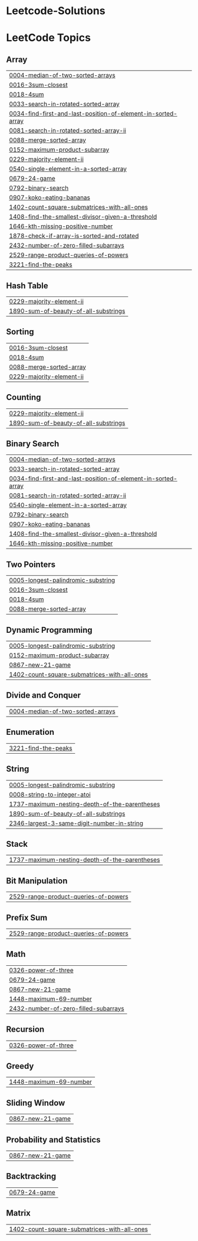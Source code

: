 # Leetcode-Solutions
<!---LeetCode Topics Start-->
# LeetCode Topics
## Array
|  |
| ------- |
| [0004-median-of-two-sorted-arrays](https://github.com/vikram-rakate/Leetcode-Solutions/tree/master/0004-median-of-two-sorted-arrays) |
| [0016-3sum-closest](https://github.com/vikram-rakate/Leetcode-Solutions/tree/master/0016-3sum-closest) |
| [0018-4sum](https://github.com/vikram-rakate/Leetcode-Solutions/tree/master/0018-4sum) |
| [0033-search-in-rotated-sorted-array](https://github.com/vikram-rakate/Leetcode-Solutions/tree/master/0033-search-in-rotated-sorted-array) |
| [0034-find-first-and-last-position-of-element-in-sorted-array](https://github.com/vikram-rakate/Leetcode-Solutions/tree/master/0034-find-first-and-last-position-of-element-in-sorted-array) |
| [0081-search-in-rotated-sorted-array-ii](https://github.com/vikram-rakate/Leetcode-Solutions/tree/master/0081-search-in-rotated-sorted-array-ii) |
| [0088-merge-sorted-array](https://github.com/vikram-rakate/Leetcode-Solutions/tree/master/0088-merge-sorted-array) |
| [0152-maximum-product-subarray](https://github.com/vikram-rakate/Leetcode-Solutions/tree/master/0152-maximum-product-subarray) |
| [0229-majority-element-ii](https://github.com/vikram-rakate/Leetcode-Solutions/tree/master/0229-majority-element-ii) |
| [0540-single-element-in-a-sorted-array](https://github.com/vikram-rakate/Leetcode-Solutions/tree/master/0540-single-element-in-a-sorted-array) |
| [0679-24-game](https://github.com/vikram-rakate/Leetcode-Solutions/tree/master/0679-24-game) |
| [0792-binary-search](https://github.com/vikram-rakate/Leetcode-Solutions/tree/master/0792-binary-search) |
| [0907-koko-eating-bananas](https://github.com/vikram-rakate/Leetcode-Solutions/tree/master/0907-koko-eating-bananas) |
| [1402-count-square-submatrices-with-all-ones](https://github.com/vikram-rakate/Leetcode-Solutions/tree/master/1402-count-square-submatrices-with-all-ones) |
| [1408-find-the-smallest-divisor-given-a-threshold](https://github.com/vikram-rakate/Leetcode-Solutions/tree/master/1408-find-the-smallest-divisor-given-a-threshold) |
| [1646-kth-missing-positive-number](https://github.com/vikram-rakate/Leetcode-Solutions/tree/master/1646-kth-missing-positive-number) |
| [1878-check-if-array-is-sorted-and-rotated](https://github.com/vikram-rakate/Leetcode-Solutions/tree/master/1878-check-if-array-is-sorted-and-rotated) |
| [2432-number-of-zero-filled-subarrays](https://github.com/vikram-rakate/Leetcode-Solutions/tree/master/2432-number-of-zero-filled-subarrays) |
| [2529-range-product-queries-of-powers](https://github.com/vikram-rakate/Leetcode-Solutions/tree/master/2529-range-product-queries-of-powers) |
| [3221-find-the-peaks](https://github.com/vikram-rakate/Leetcode-Solutions/tree/master/3221-find-the-peaks) |
## Hash Table
|  |
| ------- |
| [0229-majority-element-ii](https://github.com/vikram-rakate/Leetcode-Solutions/tree/master/0229-majority-element-ii) |
| [1890-sum-of-beauty-of-all-substrings](https://github.com/vikram-rakate/Leetcode-Solutions/tree/master/1890-sum-of-beauty-of-all-substrings) |
## Sorting
|  |
| ------- |
| [0016-3sum-closest](https://github.com/vikram-rakate/Leetcode-Solutions/tree/master/0016-3sum-closest) |
| [0018-4sum](https://github.com/vikram-rakate/Leetcode-Solutions/tree/master/0018-4sum) |
| [0088-merge-sorted-array](https://github.com/vikram-rakate/Leetcode-Solutions/tree/master/0088-merge-sorted-array) |
| [0229-majority-element-ii](https://github.com/vikram-rakate/Leetcode-Solutions/tree/master/0229-majority-element-ii) |
## Counting
|  |
| ------- |
| [0229-majority-element-ii](https://github.com/vikram-rakate/Leetcode-Solutions/tree/master/0229-majority-element-ii) |
| [1890-sum-of-beauty-of-all-substrings](https://github.com/vikram-rakate/Leetcode-Solutions/tree/master/1890-sum-of-beauty-of-all-substrings) |
## Binary Search
|  |
| ------- |
| [0004-median-of-two-sorted-arrays](https://github.com/vikram-rakate/Leetcode-Solutions/tree/master/0004-median-of-two-sorted-arrays) |
| [0033-search-in-rotated-sorted-array](https://github.com/vikram-rakate/Leetcode-Solutions/tree/master/0033-search-in-rotated-sorted-array) |
| [0034-find-first-and-last-position-of-element-in-sorted-array](https://github.com/vikram-rakate/Leetcode-Solutions/tree/master/0034-find-first-and-last-position-of-element-in-sorted-array) |
| [0081-search-in-rotated-sorted-array-ii](https://github.com/vikram-rakate/Leetcode-Solutions/tree/master/0081-search-in-rotated-sorted-array-ii) |
| [0540-single-element-in-a-sorted-array](https://github.com/vikram-rakate/Leetcode-Solutions/tree/master/0540-single-element-in-a-sorted-array) |
| [0792-binary-search](https://github.com/vikram-rakate/Leetcode-Solutions/tree/master/0792-binary-search) |
| [0907-koko-eating-bananas](https://github.com/vikram-rakate/Leetcode-Solutions/tree/master/0907-koko-eating-bananas) |
| [1408-find-the-smallest-divisor-given-a-threshold](https://github.com/vikram-rakate/Leetcode-Solutions/tree/master/1408-find-the-smallest-divisor-given-a-threshold) |
| [1646-kth-missing-positive-number](https://github.com/vikram-rakate/Leetcode-Solutions/tree/master/1646-kth-missing-positive-number) |
## Two Pointers
|  |
| ------- |
| [0005-longest-palindromic-substring](https://github.com/vikram-rakate/Leetcode-Solutions/tree/master/0005-longest-palindromic-substring) |
| [0016-3sum-closest](https://github.com/vikram-rakate/Leetcode-Solutions/tree/master/0016-3sum-closest) |
| [0018-4sum](https://github.com/vikram-rakate/Leetcode-Solutions/tree/master/0018-4sum) |
| [0088-merge-sorted-array](https://github.com/vikram-rakate/Leetcode-Solutions/tree/master/0088-merge-sorted-array) |
## Dynamic Programming
|  |
| ------- |
| [0005-longest-palindromic-substring](https://github.com/vikram-rakate/Leetcode-Solutions/tree/master/0005-longest-palindromic-substring) |
| [0152-maximum-product-subarray](https://github.com/vikram-rakate/Leetcode-Solutions/tree/master/0152-maximum-product-subarray) |
| [0867-new-21-game](https://github.com/vikram-rakate/Leetcode-Solutions/tree/master/0867-new-21-game) |
| [1402-count-square-submatrices-with-all-ones](https://github.com/vikram-rakate/Leetcode-Solutions/tree/master/1402-count-square-submatrices-with-all-ones) |
## Divide and Conquer
|  |
| ------- |
| [0004-median-of-two-sorted-arrays](https://github.com/vikram-rakate/Leetcode-Solutions/tree/master/0004-median-of-two-sorted-arrays) |
## Enumeration
|  |
| ------- |
| [3221-find-the-peaks](https://github.com/vikram-rakate/Leetcode-Solutions/tree/master/3221-find-the-peaks) |
## String
|  |
| ------- |
| [0005-longest-palindromic-substring](https://github.com/vikram-rakate/Leetcode-Solutions/tree/master/0005-longest-palindromic-substring) |
| [0008-string-to-integer-atoi](https://github.com/vikram-rakate/Leetcode-Solutions/tree/master/0008-string-to-integer-atoi) |
| [1737-maximum-nesting-depth-of-the-parentheses](https://github.com/vikram-rakate/Leetcode-Solutions/tree/master/1737-maximum-nesting-depth-of-the-parentheses) |
| [1890-sum-of-beauty-of-all-substrings](https://github.com/vikram-rakate/Leetcode-Solutions/tree/master/1890-sum-of-beauty-of-all-substrings) |
| [2346-largest-3-same-digit-number-in-string](https://github.com/vikram-rakate/Leetcode-Solutions/tree/master/2346-largest-3-same-digit-number-in-string) |
## Stack
|  |
| ------- |
| [1737-maximum-nesting-depth-of-the-parentheses](https://github.com/vikram-rakate/Leetcode-Solutions/tree/master/1737-maximum-nesting-depth-of-the-parentheses) |
## Bit Manipulation
|  |
| ------- |
| [2529-range-product-queries-of-powers](https://github.com/vikram-rakate/Leetcode-Solutions/tree/master/2529-range-product-queries-of-powers) |
## Prefix Sum
|  |
| ------- |
| [2529-range-product-queries-of-powers](https://github.com/vikram-rakate/Leetcode-Solutions/tree/master/2529-range-product-queries-of-powers) |
## Math
|  |
| ------- |
| [0326-power-of-three](https://github.com/vikram-rakate/Leetcode-Solutions/tree/master/0326-power-of-three) |
| [0679-24-game](https://github.com/vikram-rakate/Leetcode-Solutions/tree/master/0679-24-game) |
| [0867-new-21-game](https://github.com/vikram-rakate/Leetcode-Solutions/tree/master/0867-new-21-game) |
| [1448-maximum-69-number](https://github.com/vikram-rakate/Leetcode-Solutions/tree/master/1448-maximum-69-number) |
| [2432-number-of-zero-filled-subarrays](https://github.com/vikram-rakate/Leetcode-Solutions/tree/master/2432-number-of-zero-filled-subarrays) |
## Recursion
|  |
| ------- |
| [0326-power-of-three](https://github.com/vikram-rakate/Leetcode-Solutions/tree/master/0326-power-of-three) |
## Greedy
|  |
| ------- |
| [1448-maximum-69-number](https://github.com/vikram-rakate/Leetcode-Solutions/tree/master/1448-maximum-69-number) |
## Sliding Window
|  |
| ------- |
| [0867-new-21-game](https://github.com/vikram-rakate/Leetcode-Solutions/tree/master/0867-new-21-game) |
## Probability and Statistics
|  |
| ------- |
| [0867-new-21-game](https://github.com/vikram-rakate/Leetcode-Solutions/tree/master/0867-new-21-game) |
## Backtracking
|  |
| ------- |
| [0679-24-game](https://github.com/vikram-rakate/Leetcode-Solutions/tree/master/0679-24-game) |
## Matrix
|  |
| ------- |
| [1402-count-square-submatrices-with-all-ones](https://github.com/vikram-rakate/Leetcode-Solutions/tree/master/1402-count-square-submatrices-with-all-ones) |
<!---LeetCode Topics End-->
